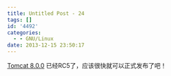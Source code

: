 ```yaml
---
title: Untitled Post - 24
tags: []
id: '4492'
categories:
  - - GNU/Linux
date: 2013-12-15 23:50:17
---
```


[Tomcat 8.0.0](http://tomcat.apache.org/tomcat-8.0-doc/changelog.html) 已经RC5了，应该很快就可以正式发布了吧！